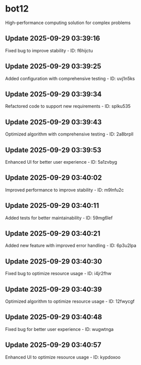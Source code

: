 # bot12
High-performance computing solution for complex problems

## Update 2025-09-29 03:39:16
Fixed bug to improve stability - ID: f6hijctu


## Update 2025-09-29 03:39:25
Added configuration with comprehensive testing - ID: uvj1n5ks


## Update 2025-09-29 03:39:34
Refactored code to support new requirements - ID: splku535


## Update 2025-09-29 03:39:43
Optimized algorithm with comprehensive testing - ID: 2a8brpll


## Update 2025-09-29 03:39:53
Enhanced UI for better user experience - ID: 5a1zvbyg


## Update 2025-09-29 03:40:02
Improved performance to improve stability - ID: m9lnfu2c


## Update 2025-09-29 03:40:11
Added tests for better maintainability - ID: 59mg6lef


## Update 2025-09-29 03:40:21
Added new feature with improved error handling - ID: 6p3u2lpa


## Update 2025-09-29 03:40:30
Fixed bug to optimize resource usage - ID: i4jr2fhw


## Update 2025-09-29 03:40:39
Optimized algorithm to optimize resource usage - ID: 12fwycgf


## Update 2025-09-29 03:40:48
Fixed bug for better user experience - ID: wugwtnga


## Update 2025-09-29 03:40:57
Enhanced UI to optimize resource usage - ID: kypdoxoo

